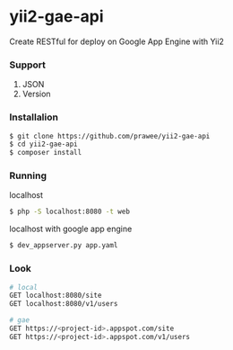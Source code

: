 # yii2-gae-api
Create RESTful for deploy on Google App Engine with Yii2

### Support
1. JSON
2. Version

### Installalion
```bash
$ git clone https://github.com/prawee/yii2-gae-api
$ cd yii2-gae-api
$ composer install
```

### Running
localhost
```bash
$ php -S localhost:8080 -t web
```

localhost with google app engine
```bash
$ dev_appserver.py app.yaml
```

### Look
```bash
# local
GET localhost:8080/site
GET localhost:8080/v1/users
```

```bash
# gae
GET https://<project-id>.appspot.com/site
GET https://<project-id>.appspot.com/v1/users
```